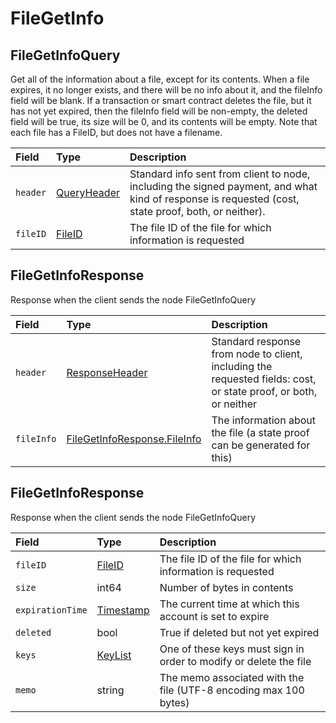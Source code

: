 # FileGetInfo

## FileGetInfoQuery

Get all of the information about a file, except for its contents. When a file expires, it no longer exists, and there will be no info about it, and the fileInfo field will be blank. If a transaction or smart contract deletes the file, but it has not yet expired, then the fileInfo field will be non-empty, the deleted field will be true, its size will be 0, and its contents will be empty. Note that each file has a FileID, but does not have a filename.

| Field | Type | Description |
| :--- | :--- | :--- |
| `header` | [QueryHeader](../miscellaneous/queryheader.md) | Standard info sent from client to node, including the signed payment, and what kind of response is requested \(cost, state proof, both, or neither\). |
| `fileID` | [FileID](../basic-types/fileid.md) | The file ID of the file for which information is requested |

## FileGetInfoResponse

Response when the client sends the node FileGetInfoQuery

| Field | Type | Description |
| :--- | :--- | :--- |
| `header` | [ResponseHeader](../miscellaneous/responseheader.md#responseheader) | Standard response from node to client, including the requested fields: cost, or state proof, or both, or neither |
| `fileInfo` | [FileGetInfoResponse.FileInfo](filegetinfo.md#filegetinforesponse-fileinfo) | The information about the file \(a state proof can be generated for this\) |

## FileGetInfoResponse

Response when the client sends the node FileGetInfoQuery

| Field | Type | Description |
| :--- | :--- | :--- |
| `fileID` | [FileID](../basic-types/fileid.md) | The file ID of the file for which information is requested |
| `size` | int64 | Number of bytes in contents |
| `expirationTime` | [Timestamp](../miscellaneous/timestamp.md#timestamp) | The current time at which this account is set to expire |
| `deleted` | bool | True if deleted but not yet expired |
| `keys` | [KeyList](../basic-types/keylist.md) | One of these keys must sign in order to modify or delete the file |
| `memo` | string | The memo associated with the file \(UTF-8 encoding max 100 bytes\) |


